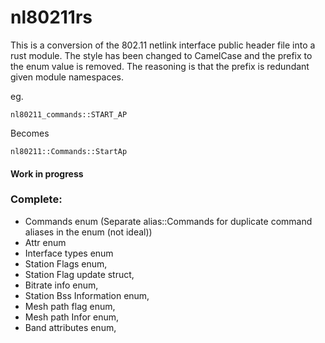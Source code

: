 # nl80211rs

This is a conversion of the 802.11 netlink interface public header file into a rust module. The style has been changed to CamelCase and the prefix to the enum value is removed. The reasoning is that the prefix is redundant given module namespaces.

eg.

`nl80211_commands::START_AP`

Becomes

`nl80211::Commands::StartAp`


#### Work in progress

### Complete:
* Commands enum (Separate alias::Commands for duplicate command aliases in the enum (not ideal))
* Attr enum
* Interface types enum
* Station Flags enum,
* Station Flag update struct,
* Bitrate info enum,
* Station Bss Information enum,
* Mesh path flag enum,
* Mesh path Infor enum,
* Band attributes enum,


